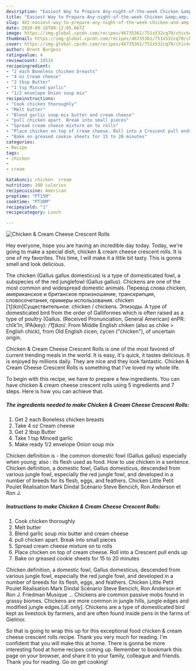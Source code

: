```yaml
---
description: "Easiest Way to Prepare Any-night-of-the-week Chicken &amp;amp; Cream Cheese Crescent Rolls"
title: "Easiest Way to Prepare Any-night-of-the-week Chicken &amp;amp; Cream Cheese Crescent Rolls"
slug: 481-easiest-way-to-prepare-any-night-of-the-week-chicken-and-amp-cream-cheese-crescent-rolls
date: 2020-09-16T09:12:05.667Z
image: https://img-global.cpcdn.com/recipes/46735361/751x532cq70/chicken-cream-cheese-crescent-rolls-recipe-main-photo.jpg
thumbnail: https://img-global.cpcdn.com/recipes/46735361/751x532cq70/chicken-cream-cheese-crescent-rolls-recipe-main-photo.jpg
cover: https://img-global.cpcdn.com/recipes/46735361/751x532cq70/chicken-cream-cheese-crescent-rolls-recipe-main-photo.jpg
author: Brent Burgess
ratingvalue: 4
reviewcount: 18516
recipeingredient:
- "2 each Boneless chicken breasts"
- "4 oz Cream cheese"
- "2 tbsp Butter"
- "1 tsp Minced garlic"
- "1/2 envelope Onion soup mix"
recipeinstructions:
- "Cook chicken thoroughly"
- "Melt butter"
- "Blend garlic soup mix butter and cream cheese"
- "pull chicken apart. Break into small pieces"
- "Spread cream cheese mixture on to rolls"
- "Place chicken on top of cream cheese. Roll into a Crescent pull ends up"
- "Bake on greased cookie sheets for 15 to 20 minutes"
categories:
- Recipe
tags:
- chicken
- 
- cream

katakunci: chicken  cream 
nutrition: 208 calories
recipecuisine: American
preptime: "PT15M"
cooktime: "PT30M"
recipeyield: "1"
recipecategory: Lunch

---
```



![Chicken &amp; Cream Cheese Crescent Rolls](https://img-global.cpcdn.com/recipes/46735361/751x532cq70/chicken-cream-cheese-crescent-rolls-recipe-main-photo.jpg)

Hey everyone, hope you are having an incredible day today. Today, we're going to make a special dish, chicken &amp; cream cheese crescent rolls. It is one of my favorites. This time, I will make it a little bit tasty. This is gonna smell and look delicious.

The chicken (Gallus gallus domesticus) is a type of domesticated fowl, a subspecies of the red junglefowl (Gallus gallus). Chickens are one of the most common and widespread domestic animals. Перевод слова chicken, американское и британское произношение, транскрипция, словосочетания, примеры использования. chicken [ˈtʃɪkɪn]Существительное. chicken / chickens. Эпизоды. A type of domesticated bird from the order of Galliformes which is often raised as a type of poultry (Gallus. (Received Pronunciation, General American) enPR: chĭk&#39;ĭn, IPA(key): /ˈt͡ʃɪkɪn/. From Middle English chiken (also as chike &gt; English chick), from Old English ċicen, ċycen (&#34;chicken&#34;), of uncertain origin.

Chicken &amp; Cream Cheese Crescent Rolls is one of the most favored of current trending meals in the world. It is easy, it's quick, it tastes delicious. It is enjoyed by millions daily. They are nice and they look fantastic. Chicken &amp; Cream Cheese Crescent Rolls is something that I've loved my whole life.


To begin with this recipe, we have to prepare a few ingredients. You can have chicken &amp; cream cheese crescent rolls using 5 ingredients and 7 steps. Here is how you can achieve that.

<!--inarticleads1-->

##### The ingredients needed to make Chicken &amp; Cream Cheese Crescent Rolls:

1. Get 2 each Boneless chicken breasts
1. Take 4 oz Cream cheese
1. Get 2 tbsp Butter
1. Take 1 tsp Minced garlic
1. Make ready 1/2 envelope Onion soup mix


Chicken definition is - the common domestic fowl (Gallus gallus) especially when young; also : its flesh used as food. How to use chicken in a sentence. Chicken definition, a domestic fowl, Gallus domesticus, descended from various jungle fowl, especially the red jungle fowl, and developed in a number of breeds for its flesh, eggs, and feathers. Chicken Little Petit Poulet Réalisation Mark Dindal Scénario Steve Bencich, Ron Anderson et Ron J. 

<!--inarticleads2-->

##### Instructions to make Chicken &amp; Cream Cheese Crescent Rolls:

1. Cook chicken thoroughly
1. Melt butter
1. Blend garlic soup mix butter and cream cheese
1. pull chicken apart. Break into small pieces
1. Spread cream cheese mixture on to rolls
1. Place chicken on top of cream cheese. Roll into a Crescent pull ends up
1. Bake on greased cookie sheets for 15 to 20 minutes


Chicken definition, a domestic fowl, Gallus domesticus, descended from various jungle fowl, especially the red jungle fowl, and developed in a number of breeds for its flesh, eggs, and feathers. Chicken Little Petit Poulet Réalisation Mark Dindal Scénario Steve Bencich, Ron Anderson et Ron J. Friedman Musique … Chickens are common passive mobs found in grassy biomes. Chickens are more common in jungle hills, jungle edges and modified jungle edges.‌[JE only]. Chickens are a type of domesticated bird kept as livestock by farmers, and are often found inside pens in the farms of Gielinor. 

So that is going to wrap this up for this exceptional food chicken &amp; cream cheese crescent rolls recipe. Thank you very much for reading. I'm confident that you will make this at home. There is gonna be more interesting food at home recipes coming up. Remember to bookmark this page on your browser, and share it to your family, colleague and friends. Thank you for reading. Go on get cooking!
